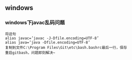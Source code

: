 ## windows
### windows下javac乱码问题
```
将这句 
alias javac=’javac -J-Dfile.encoding=UTF-8’ 
alias java=’java -Dfile.encoding=UTF-8’ 
复制到文件C:\Program Files\Git\etc\bash.bashrc最后一行，保存 
重启gitbash，问题即刻解决~
```
